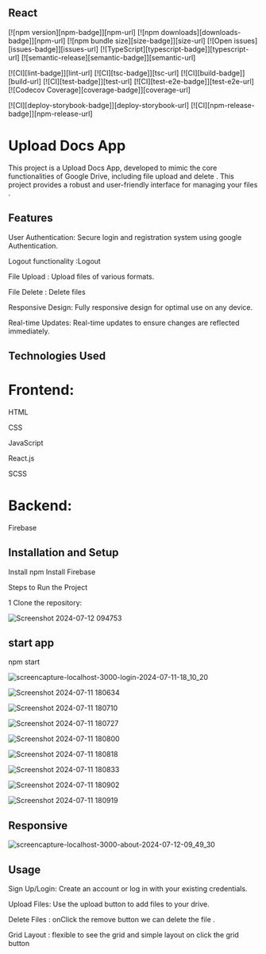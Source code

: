 ## React



[![npm version][npm-badge]][npm-url]
[![npm downloads][downloads-badge]][npm-url]
[![npm bundle size][size-badge]][size-url]
[![Open issues][issues-badge]][issues-url]
[![TypeScript][typescript-badge]][typescript-url]
[![semantic-release][semantic-badge]][semantic-url]

[![CI][lint-badge]][lint-url]
[![CI][tsc-badge]][tsc-url]
[![CI][build-badge]][build-url]
[![CI][test-badge]][test-url]
[![CI][test-e2e-badge]][test-e2e-url]
[![Codecov Coverage][coverage-badge]][coverage-url]

[![CI][deploy-storybook-badge]][deploy-storybook-url]
[![CI][npm-release-badge]][npm-release-url]


# Upload Docs App

This project is a Upload Docs App, developed to mimic the core functionalities of Google Drive, including file upload and delete . This project provides a robust and user-friendly interface for managing your files .



## Features

User Authentication: Secure login and registration system using google Authentication.

Logout functionality :Logout

File Upload : Upload  files of various formats.

File Delete : Delete files 

Responsive Design: Fully responsive design for optimal use on any device.

Real-time Updates: Real-time updates to ensure changes are reflected immediately.


## Technologies Used


# Frontend:

HTML

CSS

JavaScript

React.js

SCSS


# Backend:

Firebase



## Installation and Setup


Install npm
Install Firebase

Steps to Run the Project

1 Clone the repository:


![Screenshot 2024-07-12 094753](https://github.com/user-attachments/assets/4129761c-80cb-4a6e-80aa-4b2ac8b2ebe1)



## start app

npm start


![screencapture-localhost-3000-login-2024-07-11-18_10_20](https://github.com/QaziSafiya/Uploaddocs-app/assets/143307549/d02638e9-9f93-44ff-9ef0-11552c624b32)

![Screenshot 2024-07-11 180634](https://github.com/QaziSafiya/Uploaddocs-app/assets/143307549/a314dd02-6141-4dea-a04e-292e255cd990)


![Screenshot 2024-07-11 180710](https://github.com/QaziSafiya/Uploaddocs-app/assets/143307549/c5799aa0-9723-42c2-a23a-2899fda427c5)


![Screenshot 2024-07-11 180727](https://github.com/QaziSafiya/Uploaddocs-app/assets/143307549/8ba86f00-47ed-480d-a4c4-ccd32132e2fc)


![Screenshot 2024-07-11 180800](https://github.com/QaziSafiya/Uploaddocs-app/assets/143307549/fa299378-1551-4a2f-8c86-c827a84adcbb)

![Screenshot 2024-07-11 180818](https://github.com/QaziSafiya/Uploaddocs-app/assets/143307549/8e77f842-0634-45df-bf71-3edf26e394dc)


![Screenshot 2024-07-11 180833](https://github.com/QaziSafiya/Uploaddocs-app/assets/143307549/fe4fc926-9e4e-4eaa-8b23-3bf6dfb76e62)

![Screenshot 2024-07-11 180902](https://github.com/QaziSafiya/Uploaddocs-app/assets/143307549/f9f0e0c3-a4ef-4717-af3b-0f2ff2211e08)


![Screenshot 2024-07-11 180919](https://github.com/QaziSafiya/Uploaddocs-app/assets/143307549/66763f08-ff7e-4dd6-973e-088a1340e6be)




## Responsive 




![screencapture-localhost-3000-about-2024-07-12-09_49_30](https://github.com/user-attachments/assets/71e523b0-a591-4749-a861-ac94a5d9fc3e)




## Usage

Sign Up/Login: Create an account or log in with your existing credentials.

Upload Files: Use the upload button to add files to your drive.

Delete Files : onClick the remove button we can delete the file .

Grid Layout : flexible to see the grid and simple layout on click the grid button
